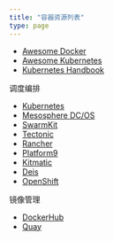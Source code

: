 ```yaml
---
title: "容器资源列表"
type: page
---
```


- [Awesome Docker](https://github.com/veggiemonk/awesome-docker)
- [Awesome Kubernetes](https://github.com/ramitsurana/awesome-kubernetes)
- [Kubernetes Handbook](https://kubernetes.feisky.xyz/)

调度编排

- [Kubernetes](https://kubernetes.io/)
- [Mesosphere DC/OS](https://mesosphere.com)
- [SwarmKit](https://github.com/docker/swarmkit)
- [Tectonic](https://coreos.com/tectonic/)
- [Rancher](http://rancher.com/)
- [Platform9](https://platform9.com/)
- [Kitmatic](https://github.com/apprenda/kismatic)
- [Deis](http://deis.io/)
- [OpenShift](https://openshift.io/)

镜像管理

- [DockerHub](https://hub.docker.com/)
- [Quay](https://quay.io)
